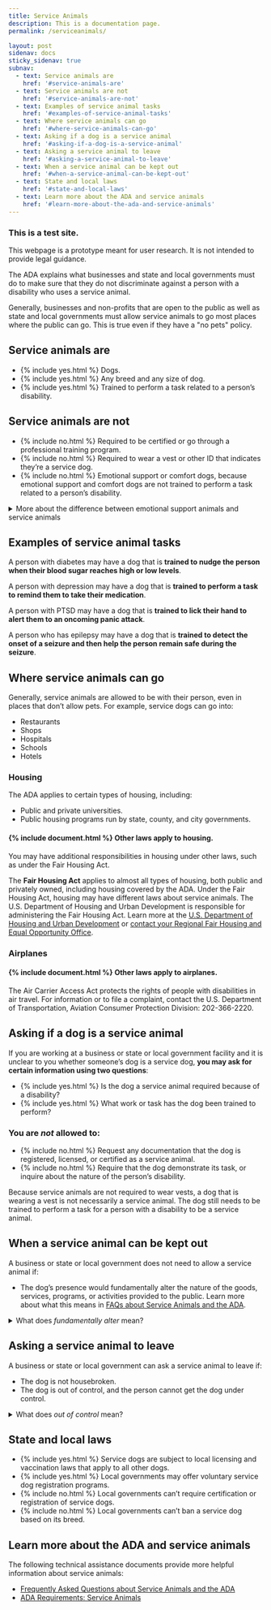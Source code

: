 ```yaml
---
title: Service Animals
description: This is a documentation page.
permalink: /serviceanimals/

layout: post
sidenav: docs
sticky_sidenav: true
subnav:
  - text: Service animals are
    href: '#service-animals-are'
  - text: Service animals are not
    href: '#service-animals-are-not'
  - text: Examples of service animal tasks
    href: '#examples-of-service-animal-tasks'
  - text: Where service animals can go
    href: '#where-service-animals-can-go'
  - text: Asking if a dog is a service animal
    href: '#asking-if-a-dog-is-a-service-animal'
  - text: Asking a service animal to leave
    href: '#asking-a-service-animal-to-leave'
  - text: When a service animal can be kept out
    href: '#when-a-service-animal-can-be-kept-out'
  - text: State and local laws
    href: '#state-and-local-laws'
  - text: Learn more about the ADA and service animals
    href: '#learn-more-about-the-ada-and-service-animals'                                      
---
```


<div class="usa-alert usa-alert--info">
  <div class="usa-alert__body">
    <h3 class="usa-alert__heading">This is a test site.</h3>
    <p class="usa-alert__text">This webpage is a prototype meant for user research. It is not intended to provide legal guidance.</p>
  </div>
</div>

The ADA explains what businesses and state and local governments must do to make sure that they do not discriminate against a person with a disability who uses a service animal.

Generally, businesses and non-profits that are open to the public as well as state and local governments must allow service animals to go most places where the public can go. This is true even if they have a "no pets" policy.

## Service animals are

<ul class="icon-list" aria-labeledby="service-animals-are">
  <li>{% include yes.html %} Dogs.</li>
  <li>{% include yes.html %} Any breed and any size of dog.</li>
  <li>{% include yes.html %} Trained to perform a task related to a person’s disability.</li>
</ul>

## Service animals are not

<ul class="icon-list" aria-labeledby="service-animals-are-not">
  <li>{% include no.html %} Required to be certified or go through a professional training program.</li>
  <li>{% include no.html %} Required to wear a vest or other ID that indicates they’re a service dog.</li>
  <li>{% include no.html %} Emotional support or comfort dogs, because emotional support and comfort dogs are not trained to perform a task related to a person’s disability.</li>
</ul>

<details>
    <summary>More about the difference between emotional support animals and service animals</summary>
      If the dog's mere presence provides comfort, it is not a service animal under the ADA. But if the dog is trained to perform a task related to a person's disability, it is a service animal under the ADA. For example, if the dog has been trained to sense that an anxiety attack is about to happen and take a specific action to help avoid the attack or lessen its impact, the dog is a service animal.
</details>

## Examples of service animal tasks

A person with diabetes may have a dog that is **trained to nudge the person when their blood sugar reaches high or low levels**.

A person with depression may have a dog that is **trained to perform a task to remind them to take their medication**.

A person with PTSD may have a dog that is **trained to lick their hand to alert them to an oncoming panic attack**. 

A person who has epilepsy may have a dog that is **trained to detect the onset of a seizure and then help the person remain safe during the seizure**.

## Where service animals can go

Generally, service animals are allowed to be with their person, even in places that don’t allow pets. For example, service dogs can go into: 

- Restaurants
- Shops
- Hospitals
- Schools 
- Hotels

### Housing

The ADA applies to certain types of housing, including: 

- Public and private universities.
- Public housing programs run by state, county, and city governments.

#### {% include document.html %} Other laws apply to housing. 
You may have additional responsibilities in housing under other laws, such as under the Fair Housing Act. 

The **Fair Housing Act** applies to almost all types of housing, both public and privately owned, including housing covered by the ADA. Under the Fair Housing Act, housing may have different laws about service animals. The U.S. Department of Housing and Urban Development is responsible for administering the Fair Housing Act. Learn more at the [U.S. Department of Housing and Urban Development](https://www.hud.gov/program_offices/fair_housing_equal_opp/fair_housing_act_overview) or [contact your Regional Fair Housing and Equal Opportunity Office](https://www.hud.gov/program_offices/fair_housing_equal_opp/contact_fheo). 

### Airplanes

#### {% include document.html %} Other laws apply to airplanes. 

The Air Carrier Access Act protects the rights of people with disabilities in air travel. For information or to file a complaint, contact the U.S. Department of Transportation, Aviation Consumer Protection Division: 202-366-2220.

## Asking if a dog is a service animal
If you are working at a business or state or local government facility and it is unclear to you whether someone’s dog is a service dog, **you may ask for certain information using two questions**: 

<ul class="icon-list" aria-labeledby="asking-if-a-dog-is-a-service-animal">
  <li>{% include yes.html %} Is the dog a service animal required because of a disability?</li>
  <li>{% include yes.html %} What work or task has the dog been trained to perform?</li>
</ul>

### You are *not* allowed to:
<ul class="icon-list" aria-labeledby="you-are-not-allowed-to">
  <li>{% include no.html %} Request any documentation that the dog is registered, licensed, or certified as a service animal.</li>
  <li>{% include no.html %} Require that the dog demonstrate its task, or inquire about the nature of the person’s disability.</li>
</ul>  

Because service animals are not required to wear vests, a dog that is wearing a vest is not necessarily a service animal. The dog still needs to be trained to perform a task for a person with a disability to be a service animal. 

## When a service animal can be kept out

A business or state or local government does not need to allow a service animal if:

- The dog’s presence would fundamentally alter the nature of the goods, services, programs, or activities provided to the public. Learn more about what this means in [FAQs about Service Animals and the ADA](https://www.ada.gov/regs2010/service_animal_qa.html#exc). 

<details>
    <summary>What does <em>fundamentally alter</em> mean?</summary>
       In most settings, a service animal will not fundamentally alter the situation. But in some settings, a service dog could change the nature of the service or program. For example, a zoo can keep service dogs out of areas where the presence of a dog would cause zoo animals to become aggressive or agitated. Service dogs cannot be restricted from other areas of the zoo.
</details>

## Asking a service animal to leave

A business or state or local government can ask a service animal to leave if: 

- The dog is not housebroken.
- The dog is out of control, and the person cannot get the dog under control.

<details>
    <summary>What does <em>out of control</em> mean?</summary>
      Learn more in <a href="https://www.ada.gov/regs2010/service_animal_qa.html#exc">Question 27 in <cite>FAQs about Service Animals and the ADA</cite></a>.
</details>

## State and local laws
<ul class="icon-list" aria-labeledby="state-and-local-laws">
  <li>{% include yes.html %} Service dogs are subject to local licensing and vaccination laws that apply to all other dogs.</li>
  <li>{% include yes.html %} Local governments may offer voluntary service dog registration programs.</li>
  <li>{% include no.html %} Local governments can’t require certification or registration of service dogs.</li>
  <li>{% include no.html %} Local governments can’t ban a service dog based on its breed.</li>
</ul>

## Learn more about the ADA and service animals
The following technical assistance documents provide more helpful information about service animals: 

- [Frequently Asked Questions about Service Animals and the ADA](https://www.ada.gov/regs2010/service_animal_qa.html)
- [ADA Requirements: Service Animals](https://www.ada.gov/service_animals_2010.htm)

